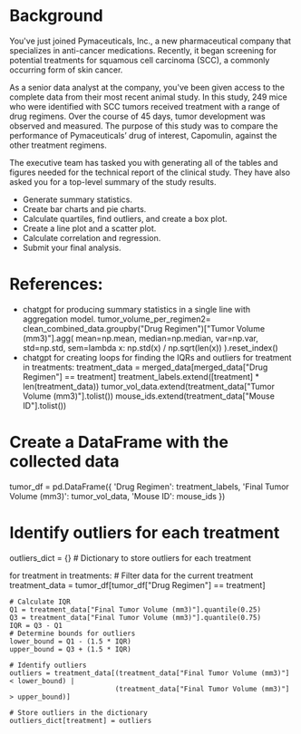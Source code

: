 # Background
You've just joined Pymaceuticals, Inc., a new pharmaceutical company that specializes in anti-cancer medications. Recently, it began screening for potential treatments for squamous cell carcinoma (SCC), a commonly occurring form of skin cancer.

As a senior data analyst at the company, you've been given access to the complete data from their most recent animal study. In this study, 249 mice who were identified with SCC tumors received treatment with a range of drug regimens. Over the course of 45 days, tumor development was observed and measured. The purpose of this study was to compare the performance of Pymaceuticals’ drug of interest, Capomulin, against the other treatment regimens.

The executive team has tasked you with generating all of the tables and figures needed for the technical report of the clinical study. They have also asked you for a top-level summary of the study results.

- Generate summary statistics.
- Create bar charts and pie charts.
- Calculate quartiles, find outliers, and create a box plot.
- Create a line plot and a scatter plot.
- Calculate correlation and regression.
- Submit your final analysis.

# References:
- chatgpt for producing summary statistics in a single line with aggregation model.
  tumor_volume_per_regimen2= clean_combined_data.groupby("Drug Regimen")["Tumor Volume (mm3)"].agg(
    mean=np.mean,
    median=np.median,
    var=np.var,
    std=np.std,
    sem=lambda x: np.std(x) / np.sqrt(len(x))
).reset_index()
- chatgpt for creating loops for finding the IQRs and outliers
for treatment in treatments:
    treatment_data = merged_data[merged_data["Drug Regimen"] == treatment]
    treatment_labels.extend([treatment] * len(treatment_data))
    tumor_vol_data.extend(treatment_data["Tumor Volume (mm3)"].tolist())
    mouse_ids.extend(treatment_data["Mouse ID"].tolist())

# Create a DataFrame with the collected data
tumor_df = pd.DataFrame({
    'Drug Regimen': treatment_labels,
    'Final Tumor Volume (mm3)': tumor_vol_data,
    'Mouse ID': mouse_ids
})

# Identify outliers for each treatment
outliers_dict = {}  # Dictionary to store outliers for each treatment

for treatment in treatments:
    # Filter data for the current treatment
    treatment_data = tumor_df[tumor_df["Drug Regimen"] == treatment]
    
    # Calculate IQR
    Q1 = treatment_data["Final Tumor Volume (mm3)"].quantile(0.25)
    Q3 = treatment_data["Final Tumor Volume (mm3)"].quantile(0.75)
    IQR = Q3 - Q1
    # Determine bounds for outliers
    lower_bound = Q1 - (1.5 * IQR)
    upper_bound = Q3 + (1.5 * IQR)
    
    # Identify outliers
    outliers = treatment_data[(treatment_data["Final Tumor Volume (mm3)"] < lower_bound) | 
                              (treatment_data["Final Tumor Volume (mm3)"] > upper_bound)]
    
    # Store outliers in the dictionary
    outliers_dict[treatment] = outliers
